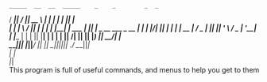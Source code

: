     _____  __  __  _____    _    _        _  _                    
  / ____||  \/  ||  __ \  | |  | |      | || |                   
 | |     | \  / || |  | | | |__| |  ___ | || | _ __    ___  _ __ 
 | |     | |\/| || |  | | |  __  | / _ \| || || '_ \  / _ \| '__|
 | |____ | |  | || |__| | | |  | ||  __/| || || |_) ||  __/| |   
  \_____||_|  |_||_____/  |_|  |_| \___||_||_|| .__/  \___||_|   
                                              | |                
                                              |_|                
This program is full of useful commands, and menus to help you get to them
